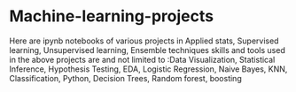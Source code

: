 # Machine-learning-projects
Here are ipynb notebooks of various projects in Applied stats, Supervised learning, Unsupervised learning, Ensemble techniques
skills and tools used in the above projects are and not limited to :Data Visualization, Statistical Inference, Hypothesis Testing, EDA, Logistic Regression, Naive Bayes, KNN, Classification, Python, Decision Trees, Random forest, boosting
